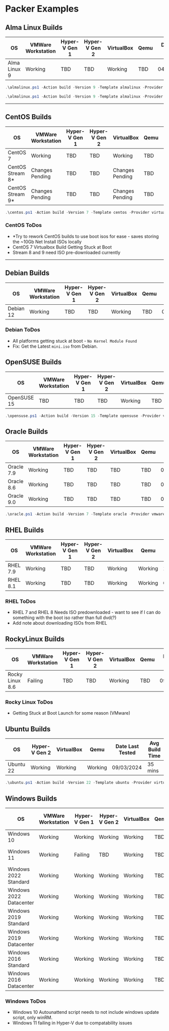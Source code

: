 # Packer Examples

## Alma Linux Builds

| OS           | VMWare Workstation | Hyper-V Gen 1 | Hyper-V Gen 2 | VirtualBox | Qemu | Date Last Tested | Avg Build Time |
|--------------|--------------------|---------------|---------------|------------|------|------------------|----------------|
| Alma Linux 9 | Working            | TBD           | TBD           | Working    | TBD  | 04/03/2024       | 15 - 30 mins   |

```powershell
.\almalinux.ps1 -Action build -Version 9 -Template almalinux -Provider virtualbox-iso
```

```powershell
.\almalinux.ps1 -Action build -Version 9 -Template almalinux -Provider vmware-iso
```

---

## CentOS Builds

| OS               | VMWare Workstation | Hyper-V Gen 1 | Hyper-V Gen 2 | VirtualBox      | Qemu | Date Last Tested | Avg Build Time |
|------------------|--------------------|---------------|---------------|-----------------|------|------------------|----------------|
| CentOS 7         | Working            | TBD           | TBD           | Working         | TBD  | 04/03/2024       | 22 mins        |
| CentOS Stream 8* | Changes Pending    | TBD           | TBD           | Changes Pending | TBD  | 16/09/2023       |                |
| CentOS Stream 9* | Changes Pending    | TBD           | TBD           | Changes Pending | TBD  | 16/09/2023       |                |

```powershell
.\centos.ps1 -Action build -Version 7 -Template centos -Provider virtualbox-iso
```

### CentOS ToDos

- *Try to rework CentOS builds to use boot isos for ease - saves storing the ~10Gb Net Install ISOs locally
- CentOS 7 Virtualbox Build Getting Stuck at Boot
- Stream 8 and 9 need ISO pre-downloaded currently

---

## Debian Builds

| OS        | VMWare Workstation | Hyper-V Gen 1 | Hyper-V Gen 2 | VirtualBox | Qemu | Date Last Tested | Avg Build Time |
|-----------|--------------------|---------------|---------------|------------|------|------------------|----------------|
| Debian 12 | Working            | TBD           | TBD           | Working    | TBD  | 07/03/2024       |                |

### Debian ToDos

- All platforms getting stuck at boot - `No Kernel Module Found`
- Fix: Get the Latest `mini.iso` from Debian.

## OpenSUSE Builds

| OS          | VMWare Workstation | Hyper-V Gen 1 | Hyper-V Gen 2 | VirtualBox | Qemu | Date Last Tested | Avg Build Time |
|-------------|--------------------|---------------|---------------|------------|------|------------------|----------------|
| OpenSUSE 15 | TBD                | TBD           | TBD           | Working    | TBD  | 04/03/2024       | 17 mins        |

```powershell
.\opensuse.ps1 -Action build -Version 15 -Template opensuse -Provider virtualbox-iso
```

## Oracle Builds

| OS         | VMWare Workstation | Hyper-V Gen 1 | Hyper-V Gen 2 | VirtualBox | Qemu | Date Last Tested | Avg Build Time |
|------------|--------------------|---------------|---------------|------------|------|------------------|----------------|
| Oracle 7.9 | Working            | TBD           | TBD           | TBD        | TBD  | 04/03/2024       | 25 mins        |
| Oracle 8.6 | Working            | TBD           | TBD           | TBD        | TBD  | 04/03/2024       |                |
| Oracle 9.0 | Working            | TBD           | TBD           | TBD        | TBD  | 07/03/2024       |                |

```powershell
.\oracle.ps1 -Action build -Version 7 -Template oracle -Provider vmware-iso
```

## RHEL Builds

| OS       | VMWare Workstation | Hyper-V Gen 1 | Hyper-V Gen 2 | VirtualBox | Qemu    | Date Last Tested | Avg Build Time |
|----------|--------------------|---------------|---------------|------------|---------|------------------|----------------|
| RHEL 7.9 | Working            | TBD           | TBD           | Working    | Working | 16/09/2023       |                |
| RHEL 8.1 | Working            | TBD           | TBD           | Working    | Working | 09/03/2024       | 45 mins        |

### RHEL ToDos

- RHEL 7 and RHEL 8 Needs ISO predownloaded - want to see if I can do something with the boot iso rather than full dvd(?)
- Add note about downloading ISOs from RHEL

## RockyLinux Builds

| OS              | VMWare Workstation | Hyper-V Gen 1 | Hyper-V Gen 2 | VirtualBox | Qemu | Date Last Tested | Avg Build Time |
|-----------------|--------------------|---------------|---------------|------------|------|------------------|----------------|
| Rocky Linux 8.6 | Failing            | TBD           | TBD           | Working    | TBD  | 09/03/2024       |                |

### Rocky Linux ToDos

- Getting Stuck at Boot Launch for some reason (VMware)

## Ubuntu Builds

| OS        | Hyper-V Gen 2 | VirtualBox | Qemu    | Date Last Tested | Avg Build Time |
|-----------|---------------|------------|---------|------------------|----------------|
| Ubuntu 22 | Working       | Working    | Working | 09/03/2024       | 35 mins        |

```powershell
.\ubuntu.ps1 -Action build -Version 22 -Template ubuntu -Provider virtualbox-iso
```

## Windows Builds

| OS                      | VMWare Workstation | Hyper-V Gen 1 | Hyper-V Gen 2 | VirtualBox | Qemu | Date Last Tested | Avg Build Time |
|-------------------------|--------------------|---------------|---------------|------------|------|------------------|----------------|
| Windows 10              | Working            | Working       | Working       | Working    | TBD  | 28/12/2023       | 45mins - 1hr   |
| Windows 11              | Working            | Failing       | TBD           | Working    | TBD  | 28/12/2023       | 12 - 45 mins   |
| Windows 2022 Standard   | Working            | Working       | Working       | Working    | TBD  | 28/12/2023       | 10 - 20 mins   |
| Windows 2022 Datacenter | Working            | Working       | Working       | Working    | TBD  | 28/12/2023       | 10 - 20 mins   |
| Windows 2019 Standard   | Working            | Working       | Working       | Working    | TBD  | 28/12/2023       | 10 - 20 mins   |
| Windows 2019 Datacenter | Working            | Working       | Working       | Working    | TBD  | 28/12/2023       | 10 - 20 mins   |
| Windows 2016 Standard   | Working            | Working       | Working       | Working    | TBD  | 28/12/2023       | 10 - 20 mins   |
| Windows 2016 Datacenter | Working            | Working       | Working       | Working    | TBD  | 28/12/2023       | 10 - 20 mins   |

### Windows ToDos

- Windows 10 Autounattend script needs to not include windows update script, only winRM.
- Windows 11 failing in Hyper-V  due to compatability issues
